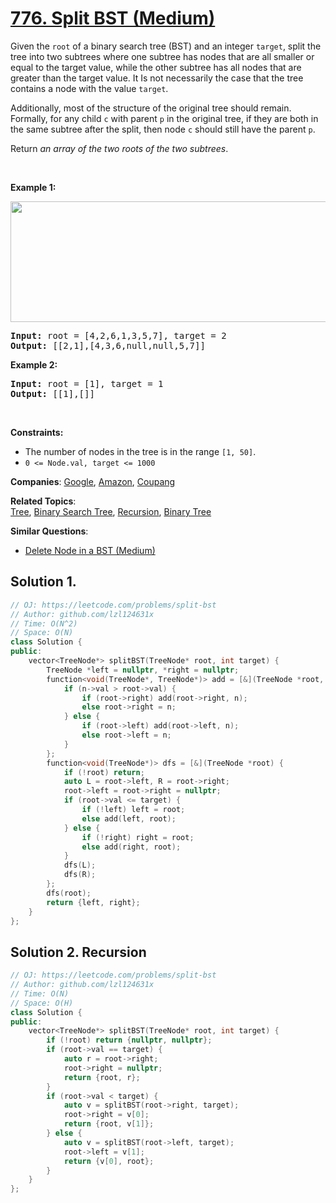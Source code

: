 # [776. Split BST (Medium)](https://leetcode.com/problems/split-bst)

<p>Given the <code>root</code> of a binary search tree (BST) and an integer <code>target</code>, split the tree into two subtrees where one subtree has nodes that are all smaller or equal to the target value, while the other subtree has all nodes that are greater than the target value. It Is not necessarily the case that the tree contains a node with the value <code>target</code>.</p>
<p>Additionally, most of the structure of the original tree should remain. Formally, for any child <code>c</code> with parent <code>p</code> in the original tree, if they are both in the same subtree after the split, then node <code>c</code> should still have the parent <code>p</code>.</p>
<p>Return <em>an array of the two roots of the two subtrees</em>.</p>
<p>&nbsp;</p>
<p><strong class="example">Example 1:</strong></p>
<img alt="" src="https://assets.leetcode.com/uploads/2021/06/13/split-tree.jpg" style="width: 600px; height: 193px;">
<pre><strong>Input:</strong> root = [4,2,6,1,3,5,7], target = 2
<strong>Output:</strong> [[2,1],[4,3,6,null,null,5,7]]
</pre>
<p><strong class="example">Example 2:</strong></p>
<pre><strong>Input:</strong> root = [1], target = 1
<strong>Output:</strong> [[1],[]]
</pre>
<p>&nbsp;</p>
<p><strong>Constraints:</strong></p>
<ul>
	<li>The number of nodes in the tree is in the range <code>[1, 50]</code>.</li>
	<li><code>0 &lt;= Node.val, target &lt;= 1000</code></li>
</ul>

**Companies**:
[Google](https://leetcode.com/company/google), [Amazon](https://leetcode.com/company/amazon), [Coupang](https://leetcode.com/company/coupang)

**Related Topics**:  
[Tree](https://leetcode.com/tag/tree/), [Binary Search Tree](https://leetcode.com/tag/binary-search-tree/), [Recursion](https://leetcode.com/tag/recursion/), [Binary Tree](https://leetcode.com/tag/binary-tree/)

**Similar Questions**:
* [Delete Node in a BST (Medium)](https://leetcode.com/problems/delete-node-in-a-bst/)

## Solution 1.

```cpp
// OJ: https://leetcode.com/problems/split-bst
// Author: github.com/lzl124631x
// Time: O(N^2)
// Space: O(N)
class Solution {
public:
    vector<TreeNode*> splitBST(TreeNode* root, int target) {
        TreeNode *left = nullptr, *right = nullptr;
        function<void(TreeNode*, TreeNode*)> add = [&](TreeNode *root, TreeNode *n) {
            if (n->val > root->val) {
                if (root->right) add(root->right, n);
                else root->right = n;
            } else {
                if (root->left) add(root->left, n);
                else root->left = n;
            }
        };
        function<void(TreeNode*)> dfs = [&](TreeNode *root) {
            if (!root) return;
            auto L = root->left, R = root->right;
            root->left = root->right = nullptr;
            if (root->val <= target) {
                if (!left) left = root;
                else add(left, root);
            } else {
                if (!right) right = root;
                else add(right, root);
            }
            dfs(L);
            dfs(R);
        };
        dfs(root);
        return {left, right};
    }
};
```

## Solution 2. Recursion

```cpp
// OJ: https://leetcode.com/problems/split-bst
// Author: github.com/lzl124631x
// Time: O(N)
// Space: O(H)
class Solution {
public:
    vector<TreeNode*> splitBST(TreeNode* root, int target) {
        if (!root) return {nullptr, nullptr};
        if (root->val == target) {
            auto r = root->right;
            root->right = nullptr;
            return {root, r};
        }
        if (root->val < target) {
            auto v = splitBST(root->right, target);
            root->right = v[0];
            return {root, v[1]};
        } else {
            auto v = splitBST(root->left, target);
            root->left = v[1];
            return {v[0], root};
        }
    }
};
```